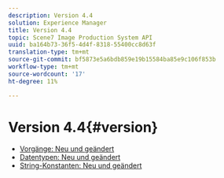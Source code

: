 ```yaml
---
description: Version 4.4
solution: Experience Manager
title: Version 4.4
topic: Scene7 Image Production System API
uuid: ba164b73-36f5-4d4f-8318-55400cc8d63f
translation-type: tm+mt
source-git-commit: bf5873e5a6bdb859e19b15584ba85e9c106f853b
workflow-type: tm+mt
source-wordcount: '17'
ht-degree: 11%

---
```



# Version 4.4{#version}

* [Vorgänge: Neu und geändert](r-4-4-operations.md)
* [Datentypen: Neu und geändert](r-4-4-types.md)
* [String-Konstanten: Neu und geändert](r-4-4-string-constants.md)
